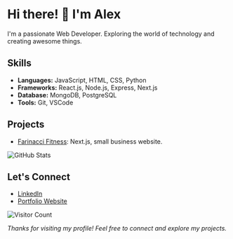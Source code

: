 <!-- Header -->
# Hi there! 👋 I'm Alex

<!-- Introduction -->
I'm a passionate Web Developer. Exploring the world of technology and creating awesome things.

<!-- Skills -->
## Skills
- **Languages:** JavaScript, HTML, CSS, Python
- **Frameworks:** React.js, Node.js, Express, Next.js
- **Database:** MongoDB, PostgreSQL
- **Tools:** Git, VSCode
  
<!-- Projects -->
## Projects
- [Farinacci Fitness](https://github.com/ACwolf55/farinacci_fitness): Next.js, small business website.

<!-- GitHub Stats -->
![GitHub Stats](https://github-readme-stats.vercel.app/api?username=ACwolf55&show_icons=true&hide=contribs)

<!-- Social Links -->
## Let's Connect
- [LinkedIn](https://www.linkedin.com/in/alexander-crowe-dev/)
- [Portfolio Website](https://alexcrowe-dev.xyz/)

<!-- Visitor Counter -->
![Visitor Count](https://profile-counter.glitch.me/ACwolf55/count.svg)


<!-- Footer -->
*Thanks for visiting my profile! Feel free to connect and explore my projects.*
